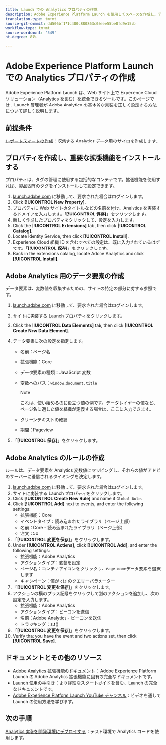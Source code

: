 ```yaml
---
title: Launch での Analytics プロパティの作成
description: Adobe Experience Platform Launch を使用してスペースを作成し、データの収集方法をカスタマイズします。
translation-type: tm+mt
source-git-commit: dd506bf171c480c880863c03eee55be8fd9e15cb
workflow-type: tm+mt
source-wordcount: '549'
ht-degree: 85%

---
```



# Adobe Experience Platform Launch での Analytics プロパティの作成

Adobe Experience Platform Launch は、Web サイト上で Experience Cloud ソリューション（Analytics を含む）を統合できるツールです。このページでは、Launch 管理者が Adobe Analytics の基本的な実装を正しく設定する方法について詳しく説明します。

## 前提条件

[レポートスイートの作成](/help/admin/admin-console/create-report-suite.md)：収集する Analytics データ用のサイロを作成します。

## プロパティを作成し、重要な拡張機能をインストールする

プロパティは、タグの管理に使用する包括的なコンテナです。拡張機能を使用すれば、製品固有のタグをインストールして設定できます。

1. [launch.adobe.com](https://launch.adobe.com) に移動して、要求された場合はログインします。
1. Click **[!UICONTROL New Property]**.
1. プロパティに Web サイトのタイトルなどの名前を付け、Analytics を実装するドメインを入力します。「**[!UICONTROL 保存]**」をクリックします。
1. 新しく作成したプロパティをクリックして、設定を入力します。
1. Click the **[!UICONTROL Extensions]** tab, then click **[!UICONTROL Catalog]**.
1. Locate Identity Service, then click **[!UICONTROL Install]**.
1. Experience Cloud 組織 ID を含むすべての設定は、既に入力されているはずです。「**[!UICONTROL 保存]**」をクリックします。
1. Back in the extensions catalog, locate Adobe Analytics and click **[!UICONTROL Install]**.

## Adobe Analytics 用のデータ要素の作成

データ要素は、変数値を収集するための、サイトの特定の部分に対する参照です。

1. [launch.adobe.com](https://launch.adobe.com) に移動して、要求された場合はログインします。
1. サイトに実装する Launch プロパティをクリックします。
1. Click the **[!UICONTROL Data Elements]** tab, then click **[!UICONTROL Create New Data Element]**.
1. データ要素に次の設定を指定します。

   * 名前：ページ名
   * 拡張機能：Core
   * データ要素の種類：JavaScript 変数
   * 変数へのパス：`window.document.title`

      >[!NOTE]
      >
      >これは、使い始めるのに役立つ値の例です。データレイヤーの値など、ページ名に適した値を組織が定義する場合は、ここに入力できます。
   * クリーンテキストの確認
   * 期間：Pageview
1. 「**[!UICONTROL 保存]**」をクリックします。

## Adobe Analytics のルールの作成

ルールは、データ要素を Analytics 変数値にマッピングし、それらの値がアドビのサーバーに送信されるタイミングを決定します。

1. [launch.adobe.com](https://launch.adobe.com) に移動して、要求された場合はログインします。
1. サイトに実装する Launch プロパティをクリックします。
1. Click **[!UICONTROL Create New Rule]** and name it `Global Rule`.
1. Click **[!UICONTROL Add]** next to events, and enter the following settings:
   * 拡張機能：Core
   * イベントタイプ：読み込まれたライブラリ（ページ上部）
   * 名前：Core - 読み込まれたライブラリ（ページ上部）
   * 注文：50
1. 「**[!UICONTROL 変更を保存]**」をクリックします。
1. Under **[!UICONTROL Actions]**, click **[!UICONTROL Add]**, and enter the following settings:
   * 拡張機能：Adobe Analytics
   * アクションタイプ：変数を設定
   * ページ名：コンテナアイコンをクリックし、`Page Name`データ要素を選択します
   * キャンペーン：値が `cid` のクエリーパラメーター
1. 「**[!UICONTROL 変更を保存]**」をクリックします。
1. アクションの横のプラス記号をクリックして別のアクションを追加し、次の設定を入力します。
   * 拡張機能：Adobe Analytics
   * アクションタイプ：ビーコンを送信
   * 名前：Adobe Analytics - ビーコンを送信
   * トラッキング：s.t()
1. 「**[!UICONTROL 変更を保存]**」をクリックします。
1. Verify that you have the event and two actions set, then click **[!UICONTROL Save]**.

## ドキュメントとその他のリソース

* [Adobe Analytics 拡張機能のドキュメント](https://docs.adobelaunch.com/extension-reference/web/adobe-analytics-extension)： Adobe Experience Platform Launch の Adobe Analytics 拡張機能に固有の完全なドキュメントです。
* [Launch 使用の手引き](https://docs.adobelaunch.com/getting-started)：より詳細なスタートガイドを含む、Launch の完全なドキュメントです。
* [Adobe Experience Platform Launch YouTube チャンネル](https://www.youtube.com/channel/UCa84ntcvYhPArOBsZIRE2Jw/videos?view=0&amp;shelf_id=0&amp;sort=dd)：ビデオを通して Launch の使用方法を学びます。

## 次の手順

[Analytics 実装を開発環境にデプロイする](deploy-dev.md)：テスト環境で Analytics コードを使用します。
